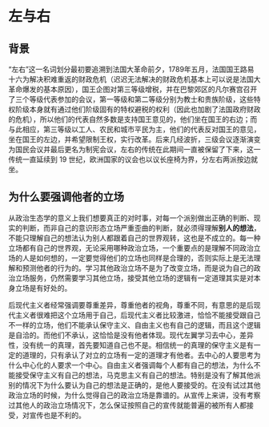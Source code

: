 # 左与右

## 背景
“左右”这一名词划分最初要追溯到法国大革命前夕，1789年五月，法国国王路易十六为解决积难重返的财政危机（迟迟无法解决的财政危机基本上可以说是法国大革命爆发的基本原因），国王企图对第三等级增税，并在巴黎郊区的凡尔赛宫召开了三个等级代表参加的会议，第一等级和第二等级分别为教士和贵族阶级，这些特权阶级本身就有通过他们阶级固有的特权避税的权利（因此也加剧了法国政府财政的危机），所以他们的代表自然多数是支持国王意见的，他们坐在国王的右边；而与此相应，第三等级以工人、农民和城市平民为主，他们的代表反对国王的意见，坐在国王的左边，并希望限制王权，实行改革。后来几经波折，三级会议逐渐演变为国民会议并最后更名为制宪会议，左右的传统在此期间一直被保留了下来，这一传统一直延续到 19 世纪，欧洲国家的议会也以议长座椅为界，分左右两派按边就坐。

## 为什么要强调他者的立场

​	从政治生态学的意义上我们想要真正的对时事，对每一个派别做出正确的判断、现实的判断，而非自己的意识形态立场严重歪曲的判断，就必须得理解**别人的想法**，不能只理解自己的想法认为别人都跟着自己的世界观转，这也是不成立的。每一种立场都有自己的世界观，无论采用哪种政治立场，一个重要点的是理解不同政治立场的人是如何想的，一定要觉得他们的立场也同样是合理的，否则实际上是无法理解和预测他者的行为的。学习其他政治立场不是为了改变立场，而是说为自己的政治立场服务，仍然需要学习其他立场，接受其他立场的逻辑有一定道理其实是对本身立场是有好处的。

​	后现代主义者经常强调要尊重差异，尊重他者的视角，尊重不同，有意思的是后现代主义者很难把这个立场用于自己，后现代主义者比较激进，恰恰不能接受跟自己不一样的立场，他们不能承认保守主义、自由主义也有自己的逻辑，而且这个逻辑是自洽的。而他们不承认，这恰恰是没有他者体现。现代左翼学习去中心，差异性，没有统一的真理，首先要知道自己也不是。相信统一的真理的保守主义是有一定的道理的，只有承认了对立的立场有一定的道理才有他者。去中心的人要思考为什么中心化的人要求一个中心。自由主义者强调每个人都有自己的想法，为什么不能接受保守主义有自己的想法，马克思主义有自己的想法。特别是没有了解其他派别的情况下为什么要认为自己的想法是正确的，是他人要接受的。在没有试过其他政治立场的时候，为什么觉得自己的政治立场是靠谱的。从宣传上来讲，没有考察过其他人的政治立场情况下，怎么保证按照自己的宣传就能普遍的被所有人都接受，对宣传也是不利的。

































